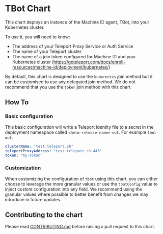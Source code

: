 # TBot Chart

This chart deploys an instance of the Machine ID agent, TBot, into your 
Kubernetes cluster.

To use it, you will need to know:

- The address of your Teleport Proxy Service or Auth Service
- The name of your Teleport cluster
- The name of a join token configured for Machine ID and your Kubernetes cluster
  (https://goteleport.com/docs/enroll-resources/machine-id/deployment/kubernetes/)

By default, this chart is designed to use the `kubernetes` join method but it
can be customised to use any delegated join method. We do not recommend that
you use the `token` join method with this chart.

## How To

### Basic configuration

This basic configuration will write a Teleport identity file to a secret in
the deployment namespace called `<helm-release-name>-out`. For example `tbot-out`.

```yaml
clusterName: "test.teleport.sh"
teleportProxyAddress: "test.teleport.sh:443"
token: "my-token"
```

### Customization

When customizing the configuration of `tbot` using this chart, you can either
choose to leverage the more granular values or use the `tbotConfig` value
to inject custom configuration into any field. We recommend using the granular
values where possible to better benefit from changes we may introduce in future
updates.

## Contributing to the chart

Please read [CONTRIBUTING.md](../CONTRIBUTING.md) before raising a pull request to this chart.